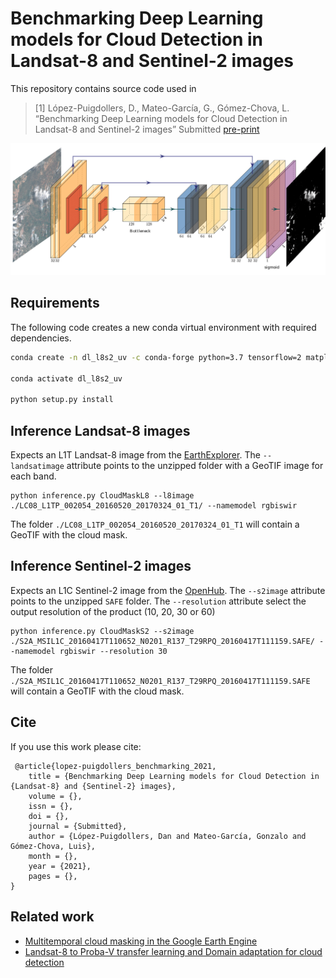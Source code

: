 # Benchmarking Deep Learning models for Cloud Detection in Landsat-8 and Sentinel-2 images

This repository contains source code used in

> [1] López-Puigdollers, D., Mateo-García, G., Gómez-Chova, L. “Benchmarking Deep Learning models for Cloud Detection in Landsat-8 and Sentinel-2 images” Submitted [pre-print](https://arxiv.org/abs/xxxx.xxxxx)

![NN architecture](figs/neural_network.png)

## Requirements

The following code creates a new conda virtual environment with required dependencies.

```bash
conda create -n dl_l8s2_uv -c conda-forge python=3.7 tensorflow=2 matplotlib --y

conda activate dl_l8s2_uv

python setup.py install

```

## Inference Landsat-8 images

Expects an L1T Landsat-8 image from the [EarthExplorer](https://earthexplorer.usgs.gov/).
The `--landsatimage` attribute points to the unzipped folder with a GeoTIF image for each band.

```
python inference.py CloudMaskL8 --l8image ./LC08_L1TP_002054_20160520_20170324_01_T1/ --namemodel rgbiswir
```
The folder `./LC08_L1TP_002054_20160520_20170324_01_T1` will contain a GeoTIF with the cloud mask.

## Inference Sentinel-2 images

Expects an L1C Sentinel-2 image from the [OpenHub](https://scihub.copernicus.eu/dhus).
The `--s2image` attribute points to the unzipped `SAFE` folder. The `--resolution` attribute select the output resolution of the product (10, 20, 30 or 60)

```
python inference.py CloudMaskS2 --s2image ./S2A_MSIL1C_20160417T110652_N0201_R137_T29RPQ_20160417T111159.SAFE/ --namemodel rgbiswir --resolution 30
```
The folder `./S2A_MSIL1C_20160417T110652_N0201_R137_T29RPQ_20160417T111159.SAFE` will contain a GeoTIF with the cloud mask.


## Cite

If you use this work please cite:

```
 @article{lopez-puigdollers_benchmarking_2021,
	title = {Benchmarking Deep Learning models for Cloud Detection in {Landsat-8} and {Sentinel-2} images},
	volume = {},
	issn = {},
	doi = {},
	journal = {Submitted},
	author = {López-Puigdollers, Dan and Mateo-García, Gonzalo and Gómez-Chova, Luis},
	month = {},
	year = {2021},
	pages = {},
}
```

## Related work

* [Multitemporal cloud masking in the Google Earth Engine](https://github.com/IPL-UV/ee_ipl_uv)
* [Landsat-8 to Proba-V transfer learning and Domain adaptation for cloud detection](https://github.com/IPL-UV/pvl8dagans)
